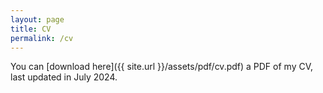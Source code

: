 ```yaml
---
layout: page
title: CV
permalink: /cv
---
```

You can [download here]({{ site.url }}/assets/pdf/cv.pdf) a PDF of my CV, last updated in July 2024.

